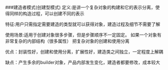 ###建造者模式(创建型模式)
定义:是讲一个复杂对象的构建和它的表示分离，使得同样的构造过程，可以创建不同的表示

特征:用户只需指定需要建造的类型就可以获得对象，建造过程及细节不需要了解

使用场景:适用于创建对象很多步骤，但是步骤顺序不一定固定。
如果一个对象有非常复杂的内部结构（很多属性）
把复杂对象的创建和使用分离

优点：封装性好，创建和使用分离，扩展性好，建造类之间独立，一定程度上解耦

缺点：产生多余的builder对象，产品内部发生变化，建造者都要修改，成本较大

